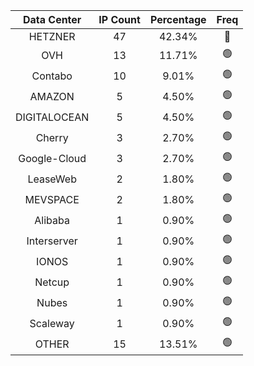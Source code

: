 | Data Center | IP Count | Percentage | Freq |
|:------------:|:--------:|:-----------:|:-----:|
| HETZNER | 47 | 42.34% | 🔴 |
| OVH | 13 | 11.71% | 🟢 |
| Contabo | 10 | 9.01% | 🟢 |
| AMAZON | 5 | 4.50% | 🟢 |
| DIGITALOCEAN | 5 | 4.50% | 🟢 |
| Cherry | 3 | 2.70% | 🟢 |
| Google-Cloud | 3 | 2.70% | 🟢 |
| LeaseWeb | 2 | 1.80% | 🟢 |
| MEVSPACE | 2 | 1.80% | 🟢 |
| Alibaba | 1 | 0.90% | 🟢 |
| Interserver | 1 | 0.90% | 🟢 |
| IONOS | 1 | 0.90% | 🟢 |
| Netcup | 1 | 0.90% | 🟢 |
| Nubes | 1 | 0.90% | 🟢 |
| Scaleway | 1 | 0.90% | 🟢 |
| OTHER | 15 | 13.51% | 🟢 |